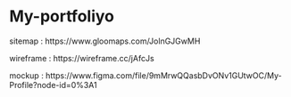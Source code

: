 # My-portfoliyo
<p>sitemap : https://www.gloomaps.com/JolnGJGwMH</P>
<p>wireframe : https://wireframe.cc/jAfcJs</P>
<p>mockup : https://www.figma.com/file/9mMrwQQasbDvONv1GUtwOC/My-Profile?node-id=0%3A1</P>
